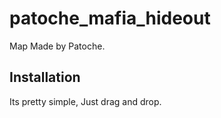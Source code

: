 # patoche_mafia_hideout
Map Made by Patoche.


## Installation

Its pretty simple, Just drag and drop.
